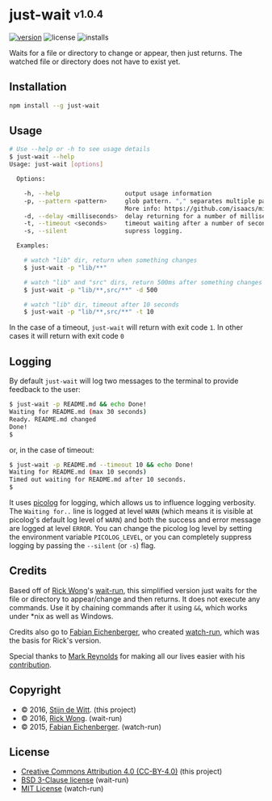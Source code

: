 # just-wait <sup><sub>v1.0.4</sub></sup>

[![version](https://img.shields.io/npm/v/just-wait.svg)](https://npmjs.org/package/just-wait) ![license](https://img.shields.io/npm/l/just-wait.svg) ![installs](https://img.shields.io/npm/dt/just-wait.svg)

Waits for a file or directory to change or appear, then just returns. The watched file or directory does not have to exist yet.

## Installation

```bash
npm install --g just-wait
```

## Usage

```bash
# Use --help or -h to see usage details
$ just-wait --help
Usage: just-wait [options]

  Options:

    -h, --help                  output usage information
    -p, --pattern <pattern>     glob pattern. "," separates multiple patterns.
                                More info: https://github.com/isaacs/minimatch
    -d, --delay <milliseconds>  delay returning for a number of milliseconds
    -t, --timeout <seconds>     timeout waiting after a number of seconds (default=30)
    -s, --silent                supress logging.

  Examples:

    # watch "lib" dir, return when something changes
    $ just-wait -p "lib/**"

    # watch "lib" and "src" dirs, return 500ms after something changes
    $ just-wait -p "lib/**,src/**" -d 500

    # watch "lib" dir, timeout after 10 seconds
    $ just-wait -p "lib/**,src/**" -t 10
```

In the case of a timeout, `just-wait` will return with exit code `1`.
In other cases it will return with exit code `0`

## Logging
By default `just-wait` will log two messages to the terminal to provide
feedback to the user:

```bash
$ just-wait -p README.md && echo Done!
Waiting for README.md (max 30 seconds)
Ready. README.md changed
Done!
$
```

or, in the case of timeout:

```bash
$ just-wait -p README.md --timeout 10 && echo Done!
Waiting for README.md (max 10 seconds)
Timed out waiting for README.md after 10 seconds.
$
```

It uses [picolog](https://npmjs.org/package/picolog) for logging, which allows us
to influence logging verbosity. The `Waiting for..` line is logged at level
`WARN` (which means it is visible at picolog's default log level of `WARN`) and
both the success and error message are logged at level `ERROR`. You can change
the picolog log level by setting the environment variable `PICOLOG_LEVEL`, or you
can completely suppress logging by passing the `--silent` (or `-s`) flag.

## Credits
Based off of [Rick Wong](https://github.com/RickWong)'s [wait-run](https://www.npmjs.com/package/wait-run),
this simplified version just waits for the file or directory to appear/change and then returns. It does not
execute any commands. Use it by chaining commands after it using `&&`, which works under *nix as well as Windows.

Credits also go to [Fabian Eichenberger](https://github.com/queckezz), who created [watch-run](https://github.com/queckezz/watch-run),
which was the basis for Rick's version.

Special thanks to [Mark Reynolds](https://github.com/lostthetrail) for making all our lives easier with his [contribution](https://github.com/Download/just-wait/pull/1).

## Copyright
* © 2016, [Stijn de Witt](http://StijnDeWitt.com). (this project)
* © 2016, [Rick Wong](https://github.com/RickWong). (wait-run)
* © 2015, [Fabian Eichenberger](https://github.com/queckezz). (watch-run)

## License
* [Creative Commons Attribution 4.0 (CC-BY-4.0)](https://creativecommons.org/licenses/by/4.0/) (this project)
* [BSD 3-Clause license](https://opensource.org/licenses/BSD-3-Clause) (wait-run)
* [MIT License](https://opensource.org/licenses/MIT) (watch-run)
